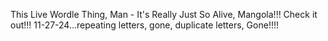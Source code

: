 This Live Wordle Thing, Man - It's Really Just So Alive, Mangola!!!
Check it out!!! 11-27-24...repeating letters, gone, duplicate letters, Gone!!!!
